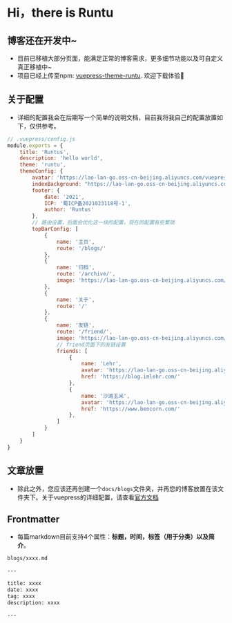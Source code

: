 # Hi，there is Runtu 



## 博客还在开发中~
- 目前已移植大部分页面，能满足正常的博客需求，更多细节功能以及可自定义真正移植中~
- 项目已经上传至npm: [vuepress-theme-runtu](https://www.npmjs.com/package/vuepress-theme-runtu). 欢迎下载体验👏


## 关于配置
- 详细的配置我会在后期写一个简单的说明文档，目前我将我自己的配置放置如下，仅供参考。

```js
// .vuepress/config.js
module.exports = {
    title: 'Runtus',
    description: 'hello world',
    theme: 'runtu',
    themeConfig: {
        avatar: 'https://lao-lan-go.oss-cn-beijing.aliyuncs.com/vuepress/avatar.png', // -> 左上角图表设置
        indexBackground: "https://lao-lan-go.oss-cn-beijing.aliyuncs.com/vuepress/pixiv34.JPG", // 首页背景图片
        footer: {
            date: '2021',
            ICP: '蜀ICP备2021023118号-1',
            author: 'Runtus'
        },
        // 路由设置，后面会优化这一块的配置，现在的配置有些繁琐
        topBarConfig: [
            {
                name: '主页',
                route: '/blogs/'
            },
            {
                name: '归档',
                route: '/archive/',
                image: 'https://lao-lan-go.oss-cn-beijing.aliyuncs.com/vuepress/pixiv34.JPG'
            },
            {
                name: '关于',
                route: '/'
            },
            {
                name: '友链',
                route: '/friend/',
                image: 'https://lao-lan-go.oss-cn-beijing.aliyuncs.com/vuepress/pixiv33.JPG',
                // friend页面下的友链设置
                friends: [
                    {
                        name: 'Lehr',
                        avatar: 'https://lao-lan-go.oss-cn-beijing.aliyuncs.com/runtu_blog/Lehr.jpg',
                        href: 'https://blog.imlehr.com/'
                    },
                    {
                        name: '沙滩玉米',
                        avatar: 'https://lao-lan-go.oss-cn-beijing.aliyuncs.com/runtu_blog/shuisong.png',
                        href: 'https://www.bencorn.com/'
                    },
                ]
            }
        ]
    }
}

```

## 文章放置
* 除此之外，您应该还再创建一个```docs/blogs```文件夹，并再您的博客放置在该文件夹下。关于vuepress的详细配置，请查看[官方文档](https://vuepress.vuejs.org/zh/)

## Frontmatter
* 每篇markdown目前支持4个属性：**标题，时间，标签（用于分类）以及简介**。
```markdown
blogs/xxxx.md

---

title: xxxx
date: xxxx
tag: xxxx
description: xxxx

---

```